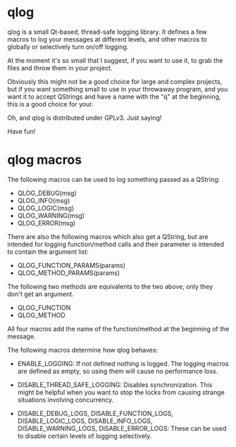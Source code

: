 qlog
====

qlog is a small Qt-based, thread-safe logging library. It defines a
few macros to log your messages at different levels, and other macros
to globally or selectively turn on/off logging.

At the moment it's so small that I suggest, if you want to use it, to
grab the files and throw them in your project.

Obviously this might not be a good choice for large and complex
projects, but if you want something small to use in your throwaway
program, and you want it to accept QStrings and have a name with the
"q" at the beginning, this is a good choice for your.

Oh, and qlog is distributed under GPLv3. Just saying!

Have fun!

# qlog macros

The following macros can be used to log something passed as a QString:

 - QLOG_DEBUG(msg)
 - QLOG_INFO(msg)
 - QLOG_LOGIC(msg)
 - QLOG_WARNING(msg)
 - QLOG_ERROR(msg)

There are also the following macros which also get a QString, but are
intended for logging function/method calls and their parameter is
intended to contain the argument list:

 - QLOG_FUNCTION_PARAMS(params)
 - QLOG_METHOD_PARAMS(params)

The following two methods are equivalents to the two above, only they
don't get an argument.

 - QLOG_FUNCTION
 - QLOG_METHOD

All four macros add the name of the function/method at the beginning
of the message.

The following macros determine how qlog behaves:

 - ENABLE_LOGGING: If not defined nothing is logged. The logging
   macros are defined as empty, so using them will cause no
   performance loss.

 - DISABLE_THREAD_SAFE_LOGGING: Disables synchronization. This might
   be helpful when you want to stop the locks from causing strange
   situations involving concurrency.

 - DISABLE_DEBUG_LOGS, DISABLE_FUNCTION_LOGS, DISABLE_LOGIC_LOGS,
   DISABLE_INFO_LOGS, DISABLE_WARNING_LOGS, DISABLE_ERROR_LOGS: These
   can be used to disable certain levels of logging selectively.
